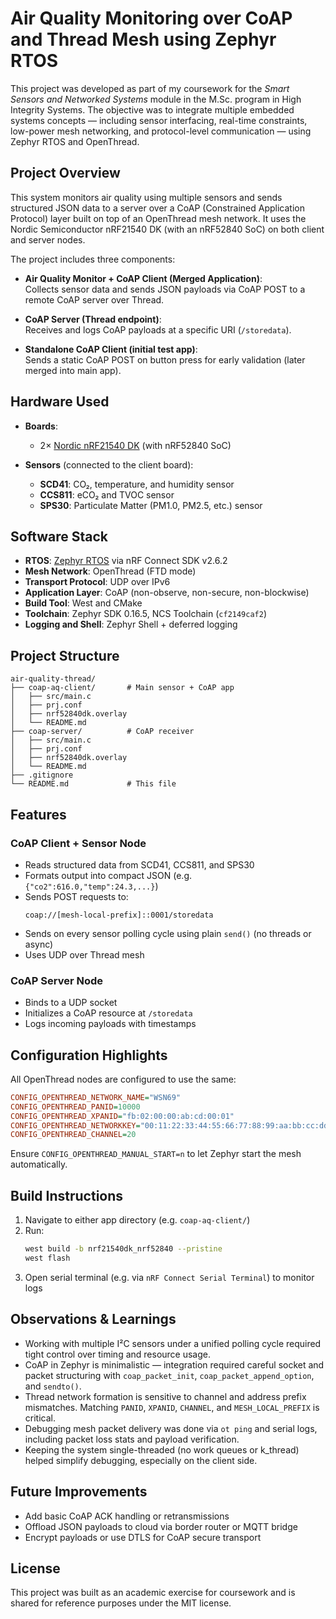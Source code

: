 # Air Quality Monitoring over CoAP and Thread Mesh using Zephyr RTOS

This project was developed as part of my coursework for the *Smart Sensors and Networked Systems* module in the M.Sc. program in High Integrity Systems. The objective was to integrate multiple embedded systems concepts — including sensor interfacing, real-time constraints, low-power mesh networking, and protocol-level communication — using Zephyr RTOS and OpenThread.

## Project Overview

This system monitors air quality using multiple sensors and sends structured JSON data to a server over a CoAP (Constrained Application Protocol) layer built on top of an OpenThread mesh network. It uses the Nordic Semiconductor nRF21540 DK (with an nRF52840 SoC) on both client and server nodes.

The project includes three components:

- **Air Quality Monitor + CoAP Client (Merged Application)**:  
  Collects sensor data and sends JSON payloads via CoAP POST to a remote CoAP server over Thread.

- **CoAP Server (Thread endpoint)**:  
  Receives and logs CoAP payloads at a specific URI (`/storedata`).

- **Standalone CoAP Client (initial test app)**:  
  Sends a static CoAP POST on button press for early validation (later merged into main app).

## Hardware Used

- **Boards**:  
  - 2× [Nordic nRF21540 DK](https://www.nordicsemi.com/products/development-hardware/nrf21540-dk) (with nRF52840 SoC)
  
- **Sensors** (connected to the client board):
  - **SCD41**: CO₂, temperature, and humidity sensor
  - **CCS811**: eCO₂ and TVOC sensor
  - **SPS30**: Particulate Matter (PM1.0, PM2.5, etc.) sensor

## Software Stack

- **RTOS**: [Zephyr RTOS](https://zephyrproject.org) via nRF Connect SDK v2.6.2
- **Mesh Network**: OpenThread (FTD mode)
- **Transport Protocol**: UDP over IPv6
- **Application Layer**: CoAP (non-observe, non-secure, non-blockwise)
- **Build Tool**: West and CMake
- **Toolchain**: Zephyr SDK 0.16.5, NCS Toolchain (`cf2149caf2`)
- **Logging and Shell**: Zephyr Shell + deferred logging

## Project Structure

```
air-quality-thread/
├── coap-aq-client/       # Main sensor + CoAP app
│   ├── src/main.c
│   ├── prj.conf
│   ├── nrf52840dk.overlay
│   └── README.md
├── coap-server/          # CoAP receiver
│   ├── src/main.c
│   ├── prj.conf
│   ├── nrf52840dk.overlay
│   └── README.md
├── .gitignore
└── README.md             # This file
```

## Features

### CoAP Client + Sensor Node

- Reads structured data from SCD41, CCS811, and SPS30
- Formats output into compact JSON (e.g. `{"co2":616.0,"temp":24.3,...}`)
- Sends POST requests to:
  ```
  coap://[mesh-local-prefix]::0001/storedata
  ```
- Sends on every sensor polling cycle using plain `send()` (no threads or async)
- Uses UDP over Thread mesh

### CoAP Server Node

- Binds to a UDP socket
- Initializes a CoAP resource at `/storedata`
- Logs incoming payloads with timestamps

## Configuration Highlights

All OpenThread nodes are configured to use the same:

```ini
CONFIG_OPENTHREAD_NETWORK_NAME="WSN69"
CONFIG_OPENTHREAD_PANID=10000
CONFIG_OPENTHREAD_XPANID="fb:02:00:00:ab:cd:00:01"
CONFIG_OPENTHREAD_NETWORKKEY="00:11:22:33:44:55:66:77:88:99:aa:bb:cc:dd:ee:ff"
CONFIG_OPENTHREAD_CHANNEL=20
```

Ensure `CONFIG_OPENTHREAD_MANUAL_START=n` to let Zephyr start the mesh automatically.

## Build Instructions

1. Navigate to either app directory (e.g. `coap-aq-client/`)
2. Run:
   ```sh
   west build -b nrf21540dk_nrf52840 --pristine
   west flash
   ```
3. Open serial terminal (e.g. via `nRF Connect Serial Terminal`) to monitor logs

## Observations & Learnings

- Working with multiple I²C sensors under a unified polling cycle required tight control over timing and resource usage.
- CoAP in Zephyr is minimalistic — integration required careful socket and packet structuring with `coap_packet_init`, `coap_packet_append_option`, and `sendto()`.
- Thread network formation is sensitive to channel and address prefix mismatches. Matching `PANID`, `XPANID`, `CHANNEL`, and `MESH_LOCAL_PREFIX` is critical.
- Debugging mesh packet delivery was done via `ot ping` and serial logs, including packet loss stats and payload verification.
- Keeping the system single-threaded (no work queues or k_thread) helped simplify debugging, especially on the client side.

## Future Improvements

- Add basic CoAP ACK handling or retransmissions
- Offload JSON payloads to cloud via border router or MQTT bridge
- Encrypt payloads or use DTLS for CoAP secure transport

## License

This project was built as an academic exercise for coursework and is shared for reference purposes under the MIT license.
